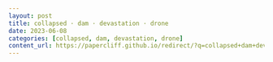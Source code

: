 ```yaml
---
layout: post
title: collapsed · dam · devastation · drone
date: 2023-06-08
categories: [collapsed, dam, devastation, drone]
content_url: https://papercliff.github.io/redirect/?q=collapsed+dam+devastation+drone&tbs=cdr:1,cd_min:6/7/2023,cd_max:6/9/2023
---
```

